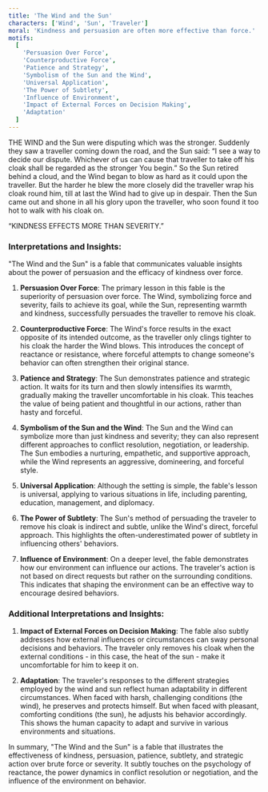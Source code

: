 ```yaml
---
title: 'The Wind and the Sun'
characters: ['Wind', 'Sun', 'Traveler']
moral: 'Kindness and persuasion are often more effective than force.'
motifs:
  [
    'Persuasion Over Force',
    'Counterproductive Force',
    'Patience and Strategy',
    'Symbolism of the Sun and the Wind',
    'Universal Application',
    'The Power of Subtlety',
    'Influence of Environment',
    'Impact of External Forces on Decision Making',
    'Adaptation'
  ]
---
```


THE WIND and the Sun were disputing which was the stronger. Suddenly they saw a traveller coming down the road, and the Sun said: “I see a way to decide our dispute. Whichever of us can cause that traveller to take off his cloak shall be regarded as the stronger You begin.” So the Sun retired behind a cloud, and the Wind began to blow as hard as it could upon the traveller. But the harder he blew the more closely did the traveller wrap his cloak round him, till at last the Wind had to give up in despair. Then the Sun came out and shone in all his glory upon the traveller, who soon found it too hot to walk with his cloak on.

“KINDNESS EFFECTS MORE THAN SEVERITY.”

### Interpretations and Insights:

"The Wind and the Sun" is a fable that communicates valuable insights about the power of persuasion and the efficacy of kindness over force.

1. **Persuasion Over Force**: The primary lesson in this fable is the superiority of persuasion over force. The Wind, symbolizing force and severity, fails to achieve its goal, while the Sun, representing warmth and kindness, successfully persuades the traveller to remove his cloak.

2. **Counterproductive Force**: The Wind's force results in the exact opposite of its intended outcome, as the traveller only clings tighter to his cloak the harder the Wind blows. This introduces the concept of reactance or resistance, where forceful attempts to change someone's behavior can often strengthen their original stance.

3. **Patience and Strategy**: The Sun demonstrates patience and strategic action. It waits for its turn and then slowly intensifies its warmth, gradually making the traveller uncomfortable in his cloak. This teaches the value of being patient and thoughtful in our actions, rather than hasty and forceful.

4. **Symbolism of the Sun and the Wind**: The Sun and the Wind can symbolize more than just kindness and severity; they can also represent different approaches to conflict resolution, negotiation, or leadership. The Sun embodies a nurturing, empathetic, and supportive approach, while the Wind represents an aggressive, domineering, and forceful style.

5. **Universal Application**: Although the setting is simple, the fable's lesson is universal, applying to various situations in life, including parenting, education, management, and diplomacy.

6. **The Power of Subtlety**: The Sun's method of persuading the traveler to remove his cloak is indirect and subtle, unlike the Wind's direct, forceful approach. This highlights the often-underestimated power of subtlety in influencing others' behaviors.

7. **Influence of Environment**: On a deeper level, the fable demonstrates how our environment can influence our actions. The traveler's action is not based on direct requests but rather on the surrounding conditions. This indicates that shaping the environment can be an effective way to encourage desired behaviors.

### Additional Interpretations and Insights:

1. **Impact of External Forces on Decision Making**: The fable also subtly addresses how external influences or circumstances can sway personal decisions and behaviors. The traveler only removes his cloak when the external conditions - in this case, the heat of the sun - make it uncomfortable for him to keep it on.

2. **Adaptation**: The traveler's responses to the different strategies employed by the wind and sun reflect human adaptability in different circumstances. When faced with harsh, challenging conditions (the wind), he preserves and protects himself. But when faced with pleasant, comforting conditions (the sun), he adjusts his behavior accordingly. This shows the human capacity to adapt and survive in various environments and situations.

In summary, "The Wind and the Sun" is a fable that illustrates the effectiveness of kindness, persuasion, patience, subtlety, and strategic action over brute force or severity. It subtly touches on the psychology of reactance, the power dynamics in conflict resolution or negotiation, and the influence of the environment on behavior.
